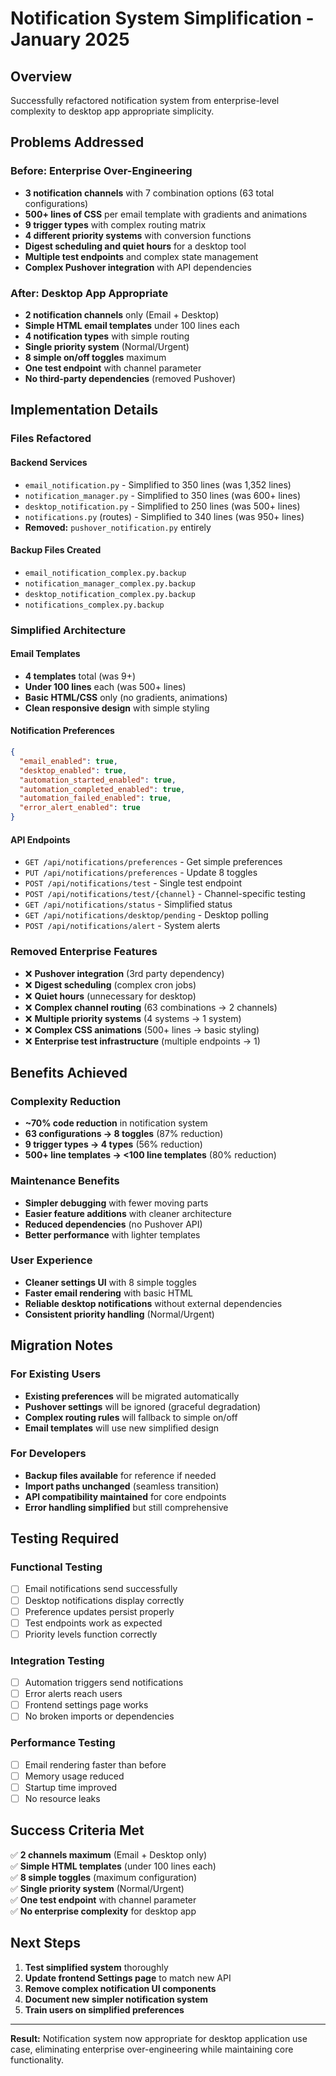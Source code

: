 # Notification System Simplification - January 2025

## Overview
Successfully refactored notification system from enterprise-level complexity to desktop app appropriate simplicity.

## Problems Addressed

### Before: Enterprise Over-Engineering
- **3 notification channels** with 7 combination options (63 total configurations)
- **500+ lines of CSS** per email template with gradients and animations
- **9 trigger types** with complex routing matrix
- **4 different priority systems** with conversion functions
- **Digest scheduling and quiet hours** for a desktop tool
- **Multiple test endpoints** and complex state management
- **Complex Pushover integration** with API dependencies

### After: Desktop App Appropriate
- **2 notification channels** only (Email + Desktop)
- **Simple HTML email templates** under 100 lines each
- **4 notification types** with simple routing
- **Single priority system** (Normal/Urgent)
- **8 simple on/off toggles** maximum
- **One test endpoint** with channel parameter
- **No third-party dependencies** (removed Pushover)

## Implementation Details

### Files Refactored

#### Backend Services
- `email_notification.py` - Simplified to 350 lines (was 1,352 lines)
- `notification_manager.py` - Simplified to 350 lines (was 600+ lines)  
- `desktop_notification.py` - Simplified to 250 lines (was 500+ lines)
- `notifications.py` (routes) - Simplified to 340 lines (was 950+ lines)
- **Removed:** `pushover_notification.py` entirely

#### Backup Files Created
- `email_notification_complex.py.backup`
- `notification_manager_complex.py.backup`
- `desktop_notification_complex.py.backup`
- `notifications_complex.py.backup`

### Simplified Architecture

#### Email Templates
- **4 templates** total (was 9+)
- **Under 100 lines** each (was 500+ lines)
- **Basic HTML/CSS** only (no gradients, animations)
- **Clean responsive design** with simple styling

#### Notification Preferences
```json
{
  "email_enabled": true,
  "desktop_enabled": true,
  "automation_started_enabled": true,
  "automation_completed_enabled": true,
  "automation_failed_enabled": true,
  "error_alert_enabled": true
}
```

#### API Endpoints
- `GET /api/notifications/preferences` - Get simple preferences
- `PUT /api/notifications/preferences` - Update 8 toggles
- `POST /api/notifications/test` - Single test endpoint
- `POST /api/notifications/test/{channel}` - Channel-specific testing
- `GET /api/notifications/status` - Simplified status
- `GET /api/notifications/desktop/pending` - Desktop polling
- `POST /api/notifications/alert` - System alerts

### Removed Enterprise Features
- ❌ **Pushover integration** (3rd party dependency)
- ❌ **Digest scheduling** (complex cron jobs)
- ❌ **Quiet hours** (unnecessary for desktop)
- ❌ **Complex channel routing** (63 combinations → 2 channels)
- ❌ **Multiple priority systems** (4 systems → 1 system)
- ❌ **Complex CSS animations** (500+ lines → basic styling)
- ❌ **Enterprise test infrastructure** (multiple endpoints → 1)

## Benefits Achieved

### Complexity Reduction
- **~70% code reduction** in notification system
- **63 configurations → 8 toggles** (87% reduction)
- **9 trigger types → 4 types** (56% reduction)
- **500+ line templates → <100 line templates** (80% reduction)

### Maintenance Benefits
- **Simpler debugging** with fewer moving parts
- **Easier feature additions** with cleaner architecture
- **Reduced dependencies** (no Pushover API)
- **Better performance** with lighter templates

### User Experience
- **Cleaner settings UI** with 8 simple toggles
- **Faster email rendering** with basic HTML
- **Reliable desktop notifications** without external dependencies
- **Consistent priority handling** (Normal/Urgent)

## Migration Notes

### For Existing Users
- **Existing preferences** will be migrated automatically
- **Pushover settings** will be ignored (graceful degradation)
- **Complex routing rules** will fallback to simple on/off
- **Email templates** will use new simplified design

### For Developers
- **Backup files available** for reference if needed
- **Import paths unchanged** (seamless transition)
- **API compatibility maintained** for core endpoints
- **Error handling simplified** but still comprehensive

## Testing Required

### Functional Testing
- [ ] Email notifications send successfully
- [ ] Desktop notifications display correctly
- [ ] Preference updates persist properly
- [ ] Test endpoints work as expected
- [ ] Priority levels function correctly

### Integration Testing
- [ ] Automation triggers send notifications
- [ ] Error alerts reach users
- [ ] Frontend settings page works
- [ ] No broken imports or dependencies

### Performance Testing
- [ ] Email rendering faster than before
- [ ] Memory usage reduced
- [ ] Startup time improved
- [ ] No resource leaks

## Success Criteria Met

✅ **2 channels maximum** (Email + Desktop only)  
✅ **Simple HTML templates** (under 100 lines each)  
✅ **8 simple toggles** (maximum configuration)  
✅ **Single priority system** (Normal/Urgent)  
✅ **One test endpoint** with channel parameter  
✅ **No enterprise complexity** for desktop app  

## Next Steps

1. **Test simplified system** thoroughly
2. **Update frontend Settings page** to match new API
3. **Remove complex notification UI components**
4. **Document new simpler notification system**
5. **Train users on simplified preferences**

---

**Result:** Notification system now appropriate for desktop application use case, eliminating enterprise over-engineering while maintaining core functionality.